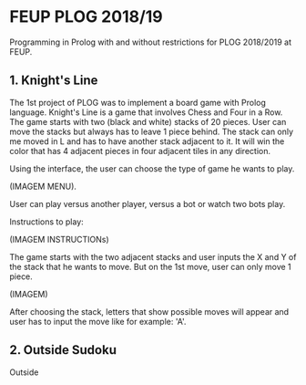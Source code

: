 # FEUP PLOG 2018/19

Programming in Prolog with and without restrictions for PLOG 2018/2019 at FEUP.


## 1.	Knight's Line

The 1st project of PLOG was to implement a board game with Prolog language.
Knight's Line is a game that involves Chess and Four in a Row.
The game starts with two (black and white) stacks of 20 pieces. 
User can move the stacks but always has to leave 1 piece behind. 
The stack can only me moved in L and has to have another stack adjacent to it.
It will win the color that has 4 adjacent pieces in four adjacent tiles in any direction.


Using the interface, the user can choose the type of game he wants to play.

(IMAGEM MENU).

User can play versus another player, versus a bot or watch two bots play.

Instructions to play: 

(IMAGEM INSTRUCTIONs)

The game starts with the two adjacent stacks and user inputs the X and Y of 
the stack that he wants to move. But on the 1st move, user can only move 1 piece.

(IMAGEM)

After choosing the stack, letters that show possible moves will appear and user
has to input the move like for example: 'A'.




## 2.	Outside Sudoku

Outside 
